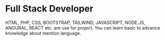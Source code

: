 # Full Stack Developer
HTML, PHP, CSS, BOOTSTRAP, TAILWIND, JAVASCRIPT, NODE.JS, ANGURAL, REACT etc. are use for project. You can learn basic to advance knowledge about mention language.
